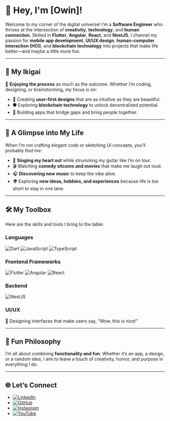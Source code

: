 # 👋 Hey, I'm [Owin]!

Welcome to my corner of the digital universe! I’m a **Software Engineer** who thrives at the intersection of **creativity**, **technology**, and **human connection**. Skilled in **Flutter**, **Angular**, **React**, and **NestJS**, I channel my passion for **mobile app development**, **UI/UX design**, **human-computer interaction (HCI)**, and **blockchain technology** into projects that make life better—and maybe a little more fun.

---

## 🚀 My Ikigai

🎯 **Enjoying the process** as much as the outcome. Whether I’m coding, designing, or brainstorming, my focus is on:
- 🌟 Creating **user-first designs** that are as intuitive as they are beautiful.
- 🛡️ Exploring **blockchain technology** to unlock decentralized potential.
- 🤝 Building apps that bridge gaps and bring people together.

---

## 🎸 A Glimpse into My Life

When I’m not crafting elegant code or sketching UI concepts, you’ll probably find me:
- 🎤 **Singing my heart out** while strumming my guitar like I’m on tour.
- 🎬 Watching **comedy sitcoms and movies** that make me laugh out loud.
- 🎧 **Discovering new music** to keep the vibe alive.
- 🌍 Exploring **new ideas, hobbies, and experiences** because life is too short to stay in one lane.

---

## 🛠️ My Toolbox

Here are the skills and tools I bring to the table:

### Languages
![Dart](https://img.shields.io/badge/Dart-0175C2?style=for-the-badge&logo=dart&logoColor=white)
![JavaScript](https://img.shields.io/badge/JavaScript-F7DF1E?style=for-the-badge&logo=javascript&logoColor=black)
![TypeScript](https://img.shields.io/badge/TypeScript-3178C6?style=for-the-badge&logo=typescript&logoColor=white)

### Frontend Frameworks
![Flutter](https://img.shields.io/badge/Flutter-02569B?style=for-the-badge&logo=flutter&logoColor=white)
![Angular](https://img.shields.io/badge/Angular-DD0031?style=for-the-badge&logo=angular&logoColor=white)
![React](https://img.shields.io/badge/React-61DAFB?style=for-the-badge&logo=react&logoColor=black)

### Backend
![NestJS](https://img.shields.io/badge/NestJS-E0234E?style=for-the-badge&logo=nestjs&logoColor=white)

### UI/UX
🎨 Designing interfaces that make users say, “Wow, this is nice!”

---

## 🌟 Fun Philosophy

I’m all about combining **functionality and fun**. Whether it’s an app, a design, or a random idea, I aim to leave a touch of creativity, humor, and purpose in everything I do.

---

## 🌐 Let’s Connect

- [![LinkedIn](https://img.shields.io/badge/LinkedIn-0A66C2?style=for-the-badge&logo=linkedin&logoColor=white)](https://www.linkedin.com/in/owin-gunawardena/)
- [![GitHub](https://img.shields.io/badge/GitHub-181717?style=for-the-badge&logo=github&logoColor=white)](https://github.com/owinog)
- [![Instagram](https://img.shields.io/badge/Instagram-E4405F?style=for-the-badge&logo=instagram&logoColor=white)](https://www.instagram.com/owin_yo_/)
- [![YouTube](https://img.shields.io/badge/YouTube-FF0000?style=for-the-badge&logo=youtube&logoColor=white)](https://www.youtube.com/@OwinGunawardena)
